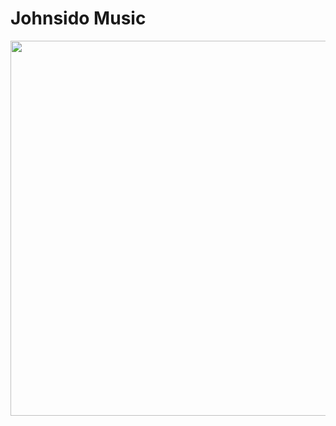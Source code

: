 # Johnsido Music

<img src="https://res.cloudinary.com/my-nigerian-projects/image/upload/v1604393682/Others/john/j_lsu3ob.png" width="600" />
